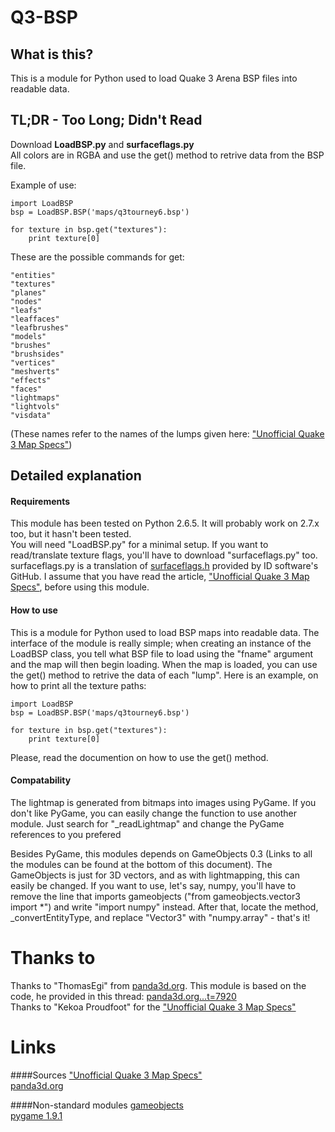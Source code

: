 Q3-BSP
======
What is this?
-----
This is a module for Python used to load Quake 3 Arena BSP files into readable data.


TL;DR - Too Long; Didn't Read
------
Download **LoadBSP.py** and **surfaceflags.py**  
All colors are in RGBA and use the get() method to retrive data from the BSP file.  
  
Example of use:  
```
import LoadBSP
bsp = LoadBSP.BSP('maps/q3tourney6.bsp')

for texture in bsp.get("textures"):
    print texture[0]
```
  
These are the possible commands for get:  
```
"entities"
"textures"
"planes"
"nodes"
"leafs"
"leaffaces"
"leafbrushes"
"models"
"brushes"
"brushsides"
"vertices"
"meshverts"
"effects"
"faces"
"lightmaps"
"lightvols"
"visdata"
```
(These names refer to the names of the lumps given here:
["Unofficial Quake 3 Map Specs"](http://www.mralligator.com/q3/))

Detailed explanation
------

#### Requirements
This module has been tested on Python 2.6.5. It will probably work on 2.7.x too, but it hasn't been
tested.  
You will need "LoadBSP.py" for a minimal setup. If you want to read/translate texture flags, you'll
have to download "surfaceflags.py" too. surfaceflags.py is a translation of
[surfaceflags.h](https://github.com/id-Software/Quake-III-Arena/blob/master/code/game/surfaceflags.h)
provided by ID software's GitHub.
I assume that you have read the article,
["Unofficial Quake 3 Map Specs"](http://www.mralligator.com/q3/), before using this module.

#### How to use
This is a module for Python used to load BSP maps into readable data. The interface of the module is
really simple; when creating an instance of the LoadBSP class, you tell what BSP file to load using
the "fname" argument and the map will then begin loading. When the map is loaded, you can
use the get() method to retrive the data of each "lump". Here is an example, on how to print all the
texture paths:  

```
import LoadBSP
bsp = LoadBSP.BSP('maps/q3tourney6.bsp')

for texture in bsp.get("textures"):
    print texture[0]
```
  
Please, read the documention on how to use the get() method.  

#### Compatability
The lightmap is generated from bitmaps into images using PyGame. If you don't like PyGame, you can
easily change the function to use another module. Just search for "_readLightmap" and change the
PyGame references to you prefered   
  
Besides PyGame, this modules depends on GameObjects 0.3 (Links to all the modules can be found at
the bottom of this document). The GameObjects is just for 3D vectors, and as with lightmapping, this
can easily be changed. If you want to use, let's say, numpy, you'll have to remove the line that
imports gameobjects ("from gameobjects.vector3 import *") and write "import numpy" instead. After
that, locate the method, _convertEntityType, and replace "Vector3" with "numpy.array" - that's it!  
  
  
Thanks to
======
Thanks to "ThomasEgi" from [panda3d.org](https://panda3d.org). This module is based on the code, he
provided in this thread:
[panda3d.org...t=7920](https://www.panda3d.org/forums/viewtopic.php?t=7920)  
Thanks to "Kekoa Proudfoot" for the ["Unofficial Quake 3 Map Specs"](http://www.mralligator.com/q3/)

Links
======
####Sources
["Unofficial Quake 3 Map Specs"](http://www.mralligator.com/q3/)  
[panda3d.org](https://panda3d.org)  

####Non-standard modules
[gameobjects](https://pypi.python.org/pypi/gameobjects)  
[pygame 1.9.1](http://www.pygame.org/download.shtml)  
